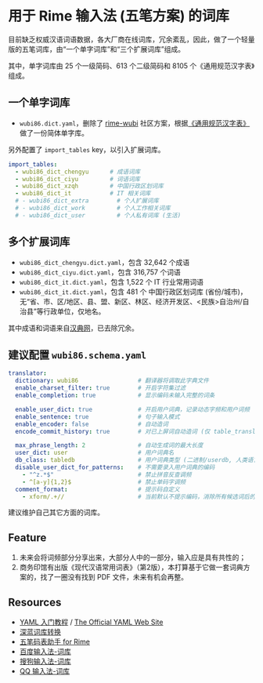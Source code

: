 # 用于 Rime 输入法 (五笔方案) 的词库

目前缺乏权威汉语词语数据，各大厂商在线词库，冗余紊乱，因此，做了一个轻量版的五笔词库，由“一个单字词库”和“三个扩展词库”组成。

其中，单字词库由 25 个一级简码、613 个二级简码和 8105 个《通用规范汉字表》组成。

## 一个单字词库

- `wubi86.dict.yaml`，删除了 [rime-wubi](https://github.com/rime/rime-wubi) 社区方案，根据[《通用规范汉字表》](http://www.gov.cn/zwgk/2013-08/19/content_2469793.htm)做了一份简体单字库。

另外配置了 `import_tables` key，以引入扩展词库。

```yaml
import_tables:
  - wubi86_dict_chengyu      # 成语词库
  - wubi86_dict_ciyu         # 词语词库
  - wubi86_dict_xzqh         # 中国行政区划词库
  - wubi86_dict_it           # IT 相关词库
  # - wubi86_dict_extra        # 个人扩展词库
  # - wubi86_dict_work         # 个人工作相关词库
  # - wubi86_dict_user         # 个人私有词库 (生活)
```

## 多个扩展词库

- `wubi86_dict_chengyu.dict.yaml`，包含 32,642 个成语
- `wubi86_dict_ciyu.dict.yaml`，包含 316,757 个词语
- `wubi86_dict_it.dict.yaml`，包含 1,522 个 IT 行业常用词语
- `wubi86_dict_it.dict.yaml`，包含 481 个 中国行政区划词库 (省份/城市)，无“省、市、区/地区、县、盟、新区、林区、经济开发区、<民族>自治州/自治县”等行政单位，仅地名。

其中成语和词语来自[汉典网](https://www.zdic.net/)，已去除冗余。

## 建议配置 `wubi86.schema.yaml`

```yaml
translator:
  dictionary: wubi86                 # 翻译器将调取此字典文件
  enable_charset_filter: true        # 开启字符集过滤
  enable_completion: true            # 显示编码未输入完整的词条

  enable_user_dict: true             # 开启用户词典，记录动态字频和用户词频
  enable_sentence: true              # 句子输入模式
  enable_encoder: false              # 自动造词
  encode_commit_history: true        # 对已上屏词自动造词 (仅 table_translator 有效)

  max_phrase_length: 2               # 自动生成词的最大长度
  user_dict: user                    # 用户词典名
  db_class: tabledb                  # 用户词典类型 (二进制/userdb, 人类语言/tabledb)
  disable_user_dict_for_patterns:    # 不需要录入用户词典的编码
    - "^z.*$"                        # 禁止拼音反查调频
    - ^[a-y]{1,2}$                   # 禁止单码字调频
  comment_format:                    # 提示码自定义
    - xform/.+//                     # 当前默认不提示编码，消除所有候选词后的提示码
```

建议维护自己其它方面的词库。

## Feature

1. 未来会将词频部分分享出来，大部分人中的一部分，输入应是具有共性的；
2. 商务印馆有出版《现代汉语常用词表》（第2版），本打算基于它做一套词典方案的，找了一圈没有找到 PDF 文件，未来有机会再整。

## Resources

- [YAML 入门教程](https://www.runoob.com/w3cnote/yaml-intro.html) / [The Official YAML Web Site](https://yaml.org/)
- [深蓝词库转换](https://github.com/studyzy/imewlconverter)
- [五笔码表助手 for Rime](https://github.com/KyleBing/wubi-dict-editor)
- [百度输入法-词库](https://shurufa.baidu.com/dict)
- [搜狗输入法-词库](https://pinyin.sogou.com/dict/)
- [QQ 输入法-词库](http://cdict.qq.pinyin.cn/)
